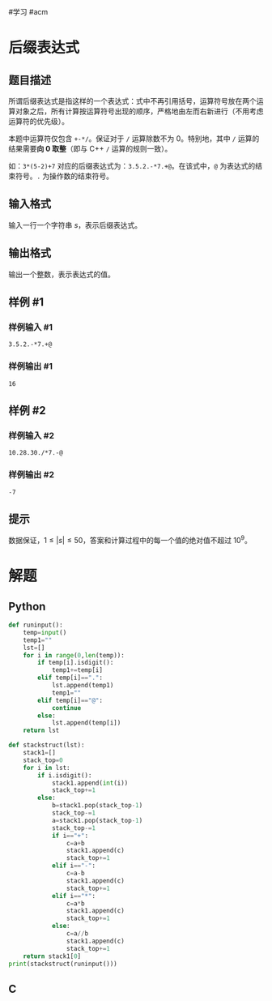 
#学习 #acm 

# 后缀表达式

## 题目描述

所谓后缀表达式是指这样的一个表达式：式中不再引用括号，运算符号放在两个运算对象之后，所有计算按运算符号出现的顺序，严格地由左而右新进行（不用考虑运算符的优先级）。

本题中运算符仅包含 $\texttt{+-*/}$。保证对于 $\texttt{/}$ 运算除数不为 0。特别地，其中 $\texttt{/}$ 运算的结果需要**向 0 取整**（即与 C++ `/` 运算的规则一致）。

如：$\texttt{3*(5-2)+7}$ 对应的后缀表达式为：$\texttt{3.5.2.-*7.+@}$。在该式中，`@` 为表达式的结束符号。`.` 为操作数的结束符号。

## 输入格式

输入一行一个字符串 $s$，表示后缀表达式。

## 输出格式

输出一个整数，表示表达式的值。

## 样例 #1

### 样例输入 #1

```
3.5.2.-*7.+@
```

### 样例输出 #1

```
16
```

## 样例 #2

### 样例输入 #2

```
10.28.30./*7.-@
```

### 样例输出 #2

```
-7
```

## 提示

数据保证，$1 \leq |s| \leq 50$，答案和计算过程中的每一个值的绝对值不超过 $10^9$。

# 解题

## Python
```python
def runinput():  
    temp=input()  
    temp1=""  
    lst=[]  
    for i in range(0,len(temp)):  
        if temp[i].isdigit():  
            temp1+=temp[i]  
        elif temp[i]==".":  
            lst.append(temp1)  
            temp1=""  
        elif temp[i]=="@":  
            continue  
        else:  
            lst.append(temp[i])  
    return lst  

def stackstruct(lst):  
    stack1=[]  
    stack_top=0  
    for i in lst:  
        if i.isdigit():  
            stack1.append(int(i))  
            stack_top+=1  
        else:  
            b=stack1.pop(stack_top-1)  
            stack_top-=1  
            a=stack1.pop(stack_top-1)  
            stack_top-=1  
            if i=="+":  
                c=a+b  
                stack1.append(c)  
                stack_top+=1  
            elif i=="-":  
                c=a-b  
                stack1.append(c)  
                stack_top+=1  
            elif i=="*":  
                c=a*b  
                stack1.append(c)  
                stack_top+=1  
            else:  
                c=a//b  
                stack1.append(c)  
                stack_top+=1  
    return stack1[0]  
print(stackstruct(runinput()))
```
## C
```cpp

```